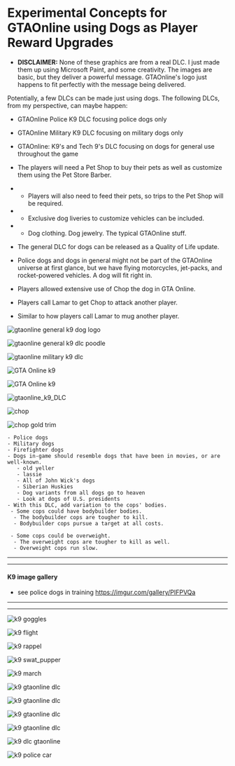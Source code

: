  # Experimental Concepts for GTAOnline using Dogs as Player Reward Upgrades

- __DISCLAIMER:__ None of these graphics are from a real DLC. I just made them up using Microsoft Paint, and some creativity. The images are basic, but they deliver a powerful message. GTAOnline's logo just happens to fit perfectly with the message being delivered.

Potentially, a few DLCs can be made just using dogs. The following DLCs, from my perspective, can maybe happen:

 - GTAOnline Police K9 DLC focusing police dogs only
 
 - GTAOnline Military K9 DLC focusing on military dogs only
 
 - GTAOnline: K9's and Tech 9's DLC focusing on dogs for general use throughout the game
 
 - The players will need a Pet Shop to buy their pets as well as customize them using the Pet Store Barber.
 - - Players will also need to feed their pets, so trips to the Pet Shop will be required.
 - - Exclusive dog liveries to customize vehicles can be included.
 - - Dog clothing. Dog jewelry. The typical GTAOnline stuff.
 
 - The general DLC for dogs can be released as a Quality of Life update.
 
  - Police dogs and dogs in general might not be part of the GTAOnline universe at first glance, but we have flying motorcycles, jet-packs, and rocket-powered vehicles. A dog will fit right in.
- Players allowed extensive use of Chop the dog in GTA Online.
- Players call Lamar to get Chop to attack another player.
- Similar to how players call Lamar to mug another player.

![gtaonline general k9 dog logo](https://raw.githubusercontent.com/xpqx/code-based-games/main/GTAOnline/GTAOnline_K9_DLC/images/_gtaonline_general_k9_dlc_sticker2.jpg)


![gtaonline general k9 dlc poodle](https://raw.githubusercontent.com/xpqx/code-based-games/main/GTAOnline/GTAOnline_K9_DLC/images/_gtaonline_general_k9_dlc.jpg)

![gtaonline military k9 dlc](https://raw.githubusercontent.com/xpqx/code-based-games/main/GTAOnline/GTAOnline_K9_DLC/images/_militaryk9_dlc_1.PNG)

![GTA Online k9](https://raw.githubusercontent.com/xpqx/code-based-games/main/GTAOnline/GTAOnline_K9_DLC/images/gtaonline_k9_dlc_art.JPG)

![GTA Online k9](https://raw.githubusercontent.com/xpqx/code-based-games/main/GTAOnline/GTAOnline_K9_DLC/images/GTAOnline_K9_DLC_Cover.png)

![gtaonline_k9_DLC](https://raw.githubusercontent.com/xpqx/code-based-games/main/GTAOnline/GTAOnline_K9_DLC/images/gtaonline_k9_dlc_artII.png)

![chop](https://raw.githubusercontent.com/xpqx/code-based-games/main/GTAOnline/GTAOnline_K9_DLC/images/choping_it_up_DLC.png)


![chop gold trim](https://raw.githubusercontent.com/xpqx/code-based-games/main/GTAOnline/GTAOnline_K9_DLC/images/choping_it_up_DLC_gold_trim.png)


    - Police dogs
    - Military dogs
    - Firefighter dogs
    - Dogs in-game should resemble dogs that have been in movies, or are well-known.
       - old yeller
       - lassie
       - All of John Wick's dogs
       - Siberian Huskies
       - Dog variants from all dogs go to heaven
       - Look at dogs of U.S. presidents
    - With this DLC, add variation to the cops' bodies.
     - Some cops could have bodybuilder bodies.
      - The bodybuilder cops are tougher to kill.
      - Bodybuilder cops pursue a target at all costs.
      
     - Some cops could be overweight.
      - The overweight cops are tougher to kill as well.
      - Overweight cops run slow.

- -----------------------------------------------------------------------------------------
- --------------------------------------------------------------------------------------
#### K9 image gallery
- see police dogs in training https://imgur.com/gallery/PIFPVQa
- -----------------------------------------------------------------------------------------
- ---------------------------------------------------------------------------------------

![k9 goggles](https://raw.githubusercontent.com/xpqx/code-based-games/main/GTAOnline/GTAOnline_K9_DLC/images/k9_goggles_.jpg)

![k9 flight](https://raw.githubusercontent.com/xpqx/code-based-games/main/GTAOnline/GTAOnline_K9_DLC/images/k9_flight_1.jpg)

![k9 rappel](https://raw.githubusercontent.com/xpqx/code-based-games/main/GTAOnline/GTAOnline_K9_DLC/images/K-9_image__9.jpg)

![k9 swat_pupper](https://raw.githubusercontent.com/xpqx/code-based-games/main/GTAOnline/GTAOnline_K9_DLC/images/K-9_image__2.jpg)

![k9 march](https://raw.githubusercontent.com/xpqx/code-based-games/main/GTAOnline/GTAOnline_K9_DLC/images/K-9_image__3.jpg)

![k9 gtaonline dlc](https://raw.githubusercontent.com/xpqx/code-based-games/main/GTAOnline/GTAOnline_K9_DLC/images/K-9_image__4.jpg)

![k9 gtaonline dlc](https://raw.githubusercontent.com/xpqx/code-based-games/main/GTAOnline/GTAOnline_K9_DLC/images/K-9_image__5.jpg)

![k9 gtaonline dlc](https://raw.githubusercontent.com/xpqx/code-based-games/main/GTAOnline/GTAOnline_K9_DLC/images/K-9_image__6.jpg)

![k9 gtaonline dlc](https://raw.githubusercontent.com/xpqx/code-based-games/main/GTAOnline/GTAOnline_K9_DLC/images/K-9_image__7.jpg)

![k9 dlc gtaonline](https://raw.githubusercontent.com/xpqx/code-based-games/main/GTAOnline/GTAOnline_K9_DLC/images/K-9_image__8.jpg)

![k9 police car](https://raw.githubusercontent.com/xpqx/code-based-games/main/GTAOnline/GTAOnline_K9_DLC/images/K-9_CHP_CAR_0.jpg)





